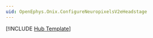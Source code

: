 ```yaml
---
uid: OpenEphys.Onix.ConfigureNeuropixelsV2eHeadstage
---
```


[!INCLUDE [Hub Template](hub_template.md)]